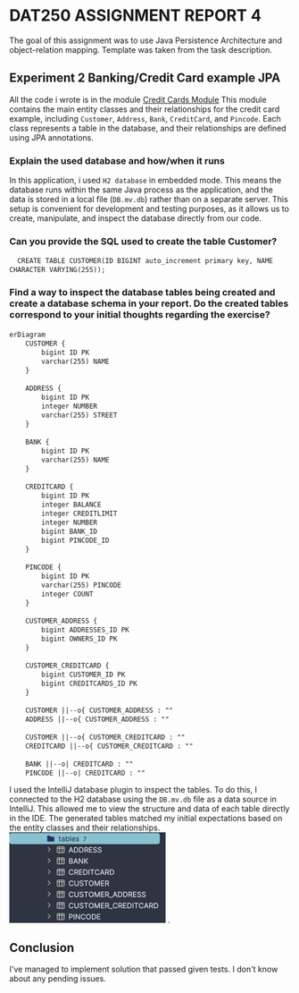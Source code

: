 # DAT250 ASSIGNMENT REPORT 4
The goal of this assignment was to use Java Persistence Architecture and object-relation mapping. Template was taken from the
task description. 

## Experiment 2 Banking/Credit Card example JPA
All the code i wrote is in the module [Credit Cards Module](./src/main/java/no/hvl/dat250/jpa/tutorial/creditcards/)
This module contains the main entity classes and their relationships for the credit card example, including `Customer`, `Address`, `Bank`, `CreditCard`, and `Pincode`. Each class represents a table in the database, and their relationships are defined using JPA annotations.

### Explain the used database and how/when it runs

  In this application, i used `H2 database` in embedded mode. This means the database runs within the same Java process as the application, and the data is stored in a local file (`DB.mv.db`) rather than on a separate server. This setup is convenient for development and testing purposes, as it allows us to create, manipulate, and inspect the database directly from our code.

    
### Can you provide the SQL used to create the table Customer?
  
```
  CREATE TABLE CUSTOMER(ID BIGINT auto_increment primary key, NAME CHARACTER VARYING(255));
```
  

### Find a way to inspect the database tables being created and create a database schema in your report. Do the created tables correspond to your initial thoughts regarding the exercise?
```mermaid
erDiagram
    CUSTOMER {
        bigint ID PK
        varchar(255) NAME
    }

    ADDRESS {
        bigint ID PK
        integer NUMBER
        varchar(255) STREET
    }

    BANK {
        bigint ID PK
        varchar(255) NAME
    }

    CREDITCARD {
        bigint ID PK
        integer BALANCE
        integer CREDITLIMIT
        integer NUMBER
        bigint BANK_ID
        bigint PINCODE_ID
    }

    PINCODE {
        bigint ID PK
        varchar(255) PINCODE
        integer COUNT
    }

    CUSTOMER_ADDRESS {
        bigint ADDRESSES_ID PK
        bigint OWNERS_ID PK
    }

    CUSTOMER_CREDITCARD {
        bigint CUSTOMER_ID PK
        bigint CREDITCARDS_ID PK
    }

    CUSTOMER ||--o{ CUSTOMER_ADDRESS : ""
    ADDRESS ||--o{ CUSTOMER_ADDRESS : ""

    CUSTOMER ||--o{ CUSTOMER_CREDITCARD : ""
    CREDITCARD ||--o{ CUSTOMER_CREDITCARD : ""

    BANK ||--o| CREDITCARD : ""
    PINCODE ||--o| CREDITCARD : ""

```
I used the IntelliJ database plugin to inspect the tables. To do this, I connected to the H2 database using the `DB.mv.db` file as a data source in IntelliJ. This allowed me to view the structure and data of each table directly in the IDE. The generated tables matched my initial expectations based on the entity classes and their relationships.
![img.png](img.png)
.

## Conclusion
I've managed to implement solution that passed given tests. I don't know about any pending issues.